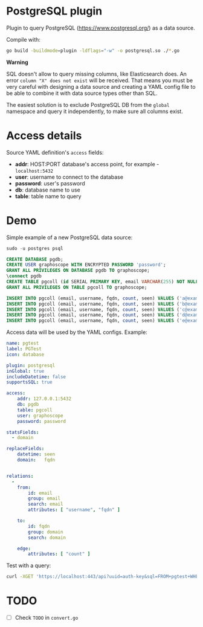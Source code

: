 # PostgreSQL plugin

Plugin to query PostgreSQL (https://www.postgresql.org/) as a data source.


Compile with:
```sh
go build -buildmode=plugin -ldflags="-w" -o postgresql.so ./*.go
```

**Warning**

SQL doesn't allow to query missing columns, like Elasticsearch does.
An error `column "X" does not exist` will be received.
That means you must be very careful with designing a data source
and creating a YAML config file to be able to
combine it with data source types other than SQL.

The easiest solution is to exclude PostgreSQL DB from the `global` namespace
and query it independently, to make sure all columns exist.


# Access details

Source YAML definition's `access` fields:
- **addr**: HOST:PORT database's access point, for example - `localhost:5432`
- **user**: username to connect to the database
- **password**: user's password
- **db**: database name to use
- **table**: table name to query


# Demo

Simple example of a new PostgreSQL data source:
```sql
sudo -u postgres psql

CREATE DATABASE pgdb;
CREATE USER graphoscope WITH ENCRYPTED PASSWORD 'password';
GRANT ALL PRIVILEGES ON DATABASE pgdb TO graphoscope;
\connect pgdb
CREATE TABLE pgcoll (id SERIAL PRIMARY KEY, email VARCHAR(255) NOT NULL, username VARCHAR(255) NOT NULL, fqdn VARCHAR(255) NOT NULL, count integer NOT NULL, seen TIMESTAMP);
GRANT ALL PRIVILEGES ON TABLE pgcoll TO graphoscope;

INSERT INTO pgcoll (email, username, fqdn, count, seen) VALUES ('a@example.com', 'a', 'example.com', 13, now());
INSERT INTO pgcoll (email, username, fqdn, count, seen) VALUES ('b@example.com', 'b', 'example.com', 13, now());
INSERT INTO pgcoll (email, username, fqdn, count, seen) VALUES ('c@example.com', 'c', 'example.com', 13, now());
INSERT INTO pgcoll (email, username, fqdn, count, seen) VALUES ('d@example.com', 'd', 'example.com', 13, now());
INSERT INTO pgcoll (email, username, fqdn, count, seen) VALUES ('e@example.com', 'e', 'example.com', 13, now());
```

Access data will be used by the YAML configs. Example:
```yaml
name: pgtest
label: PGTest
icon: database

plugin: postgresql
inGlobal: true
includeDatetime: false
supportsSQL: true

access:
    addr: 127.0.0.1:5432
    db: pgdb
    table: pgcoll
    user: graphoscope
    password: password

statsFields:
  - domain

replaceFields:
    datetime: seen
    domain:   fqdn


relations:
  -
    from:
        id: email
        group: email
        search: email
        attributes: [ "username", "fqdn" ]

    to:
        id: fqdn
        group: domain
        search: domain

    edge:
        attributes: [ "count" ]
```

Test with a query:
```sh
curl -XGET 'https://localhost:443/api?uuid=auth-key&sql=FROM+pgtest+WHERE+email+like+%27a%25%27'
```

# TODO

 - [ ] Check `TODO` in `convert.go`
